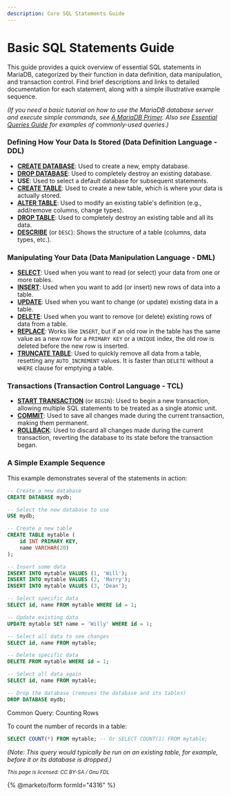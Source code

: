 ```yaml
---
description: Core SQL Statements Guide
---
```


# Basic SQL Statements Guide

This guide provides a quick overview of essential SQL statements in MariaDB, categorized by their function in data definition, data manipulation, and transaction control. Find brief descriptions and links to detailed documentation for each statement, along with a simple illustrative example sequence.

_(If you need a basic tutorial on how to use the MariaDB database server and execute simple commands, see_ [_A MariaDB Primer_](../server-usage/basics/mariadb-usage-guide-1.md)_. Also see_ [_Essential Queries Guide_](mariadb-advanced-sql-guide.md) _for examples of commonly-used queries.)_

### Defining How Your Data Is Stored (Data Definition Language - DDL)

* [**CREATE DATABASE**](../reference/sql-statements/data-definition/create/create-database.md): Used to create a new, empty database.
* [**DROP DATABASE**](../reference/sql-statements/data-definition/drop/drop-database.md): Used to completely destroy an existing database.
* **USE**: Used to select a default database for subsequent statements.
* [**CREATE TABLE**](../reference/sql-statements/data-definition/create/create-table.md): Used to create a new table, which is where your data is actually stored.
* [**ALTER TABLE**](../reference/sql-statements/data-definition/alter/alter-table/): Used to modify an existing table's definition (e.g., add/remove columns, change types).
* [**DROP TABLE**](../reference/sql-statements/data-definition/drop/drop-table.md): Used to completely destroy an existing table and all its data.
* [**DESCRIBE**](../reference/sql-statements/administrative-sql-statements/describe.md) (or `DESC`): Shows the structure of a table (columns, data types, etc.).

### Manipulating Your Data (Data Manipulation Language - DML)

* [**SELECT**](../reference/sql-statements/data-manipulation/selecting-data/select.md): Used when you want to read (or select) your data from one or more tables.
* [**INSERT**](../reference/sql-statements/data-manipulation/inserting-loading-data/insert.md): Used when you want to add (or insert) new rows of data into a table.
* [**UPDATE**](../reference/sql-statements/data-manipulation/changing-deleting-data/update.md): Used when you want to change (or update) existing data in a table.
* [**DELETE**](../reference/sql-statements/data-manipulation/changing-deleting-data/delete.md): Used when you want to remove (or delete) existing rows of data from a table.
* [**REPLACE**](../reference/sql-statements/data-manipulation/changing-deleting-data/replace.md): Works like `INSERT`, but if an old row in the table has the same value as a new row for a `PRIMARY KEY` or a `UNIQUE` index, the old row is deleted before the new row is inserted.
* [**TRUNCATE TABLE**](../reference/sql-statements/table-statements/truncate-table.md): Used to quickly remove all data from a table, resetting any `AUTO_INCREMENT` values. It is faster than `DELETE` without a `WHERE` clause for emptying a table.

### Transactions (Transaction Control Language - TCL)

* [**START TRANSACTION**](../reference/sql-statements/transactions/start-transaction.md) (or `BEGIN`): Used to begin a new transaction, allowing multiple SQL statements to be treated as a single atomic unit.
* [**COMMIT**](../reference/sql-statements/transactions/commit.md): Used to save all changes made during the current transaction, making them permanent.
* [**ROLLBACK**](../reference/sql-statements/transactions/rollback.md): Used to discard all changes made during the current transaction, reverting the database to its state before the transaction began.

### A Simple Example Sequence

This example demonstrates several of the statements in action:

```sql
-- Create a new database
CREATE DATABASE mydb;

-- Select the new database to use
USE mydb;

-- Create a new table
CREATE TABLE mytable (
    id INT PRIMARY KEY,
    name VARCHAR(20)
);

-- Insert some data
INSERT INTO mytable VALUES (1, 'Will');
INSERT INTO mytable VALUES (2, 'Marry');
INSERT INTO mytable VALUES (3, 'Dean');

-- Select specific data
SELECT id, name FROM mytable WHERE id = 1;

-- Update existing data
UPDATE mytable SET name = 'Willy' WHERE id = 1;

-- Select all data to see changes
SELECT id, name FROM mytable;

-- Delete specific data
DELETE FROM mytable WHERE id = 1;

-- Select all data again
SELECT id, name FROM mytable;

-- Drop the database (removes the database and its tables)
DROP DATABASE mydb;
```

Common Query: Counting Rows

To count the number of records in a table:

```sql
SELECT COUNT(*) FROM mytable; -- Or SELECT COUNT(1) FROM mytable;
```

_(Note: This query would typically be run on an existing table, for example, before it or its database is dropped.)_

<sub>_This page is licensed: CC BY-SA / Gnu FDL_</sub>

{% @marketo/form formId="4316" %}
